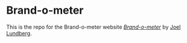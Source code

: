 # Brand-o-meter

This is the repo for the Brand-o-meter website
[*Brand-o-meter*](http://brand-o-meter.se/)
by [Joel Lundberg](joel@brand-o-meter.se).
